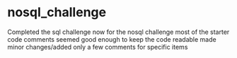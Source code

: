 # nosql_challenge
Completed the sql challenge now for the nosql challenge
most of the starter code comments seemed good enough to keep the code readable
made minor changes/added only a few comments for specific items